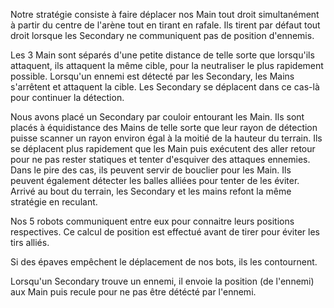 Notre stratégie consiste à faire déplacer nos Main tout droit simultanément à partir du centre de l'arène tout en 
tirant en rafale. Ils tirent par défaut tout droit lorsque les Secondary ne communiquent pas de position d'ennemis.

Les 3 Main sont séparés d'une petite distance de telle sorte que lorsqu'ils attaquent, ils attaquent la même cible, 
pour la neutraliser le plus rapidement possible. Lorsqu'un ennemi est détecté par les Secondary, les Mains s'arrêtent
et attaquent la cible. Les Secondary se déplacent dans ce cas-là pour continuer la détection.

Nous avons placé un Secondary par couloir entourant les Main. Ils sont placés à équidistance des Mains de telle sorte 
que leur rayon de détection puisse scanner un rayon environ égal à la moitié de la hauteur du terrain.
Ils se déplacent plus rapidement que les Main puis exécutent des aller retour pour ne pas rester statiques 
et tenter d'esquiver des attaques ennemies. Dans le pire des cas, ils peuvent servir de bouclier pour les Main. 
Ils peuvent également détecter les balles alliées pour tenter de les éviter. 
Arrivé au bout du terrain, les Secondary et les mains refont la même stratégie en reculant.

Nos 5 robots communiquent entre eux pour connaitre leurs positions respectives. Ce calcul de position est effectué
avant de tirer pour éviter les tirs alliés.

Si des épaves empêchent le déplacement de nos bots, ils les contournent.

Lorsqu'un Secondary trouve un ennemi, il envoie la position (de l'ennemi) aux Main puis recule pour ne pas être détécté par 
l'ennemi.
